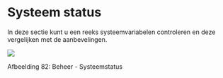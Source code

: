 # Systeem status

In deze sectie kunt u een reeks systeemvariabelen controleren en deze vergelijken met de aanbevelingen.

![](../../.gitbook/assets/images49%20%283%29.png)

Afbeelding 82: Beheer - Systeemstatus

